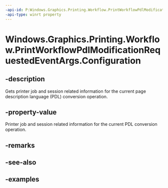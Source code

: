 ```yaml
---
-api-id: P:Windows.Graphics.Printing.Workflow.PrintWorkflowPdlModificationRequestedEventArgs.Configuration
-api-type: winrt property
---
```


# Windows.Graphics.Printing.Workflow.PrintWorkflowPdlModificationRequestedEventArgs.Configuration

<!--
public Windows.Graphics.Printing.Workflow.PrintWorkflowConfiguration Configuration { get; }
-->


## -description

Gets printer job and session related information for the current page description language (PDL) conversion operation.

## -property-value

Printer job and session related information for the current PDL conversion operation.

## -remarks

## -see-also

## -examples


